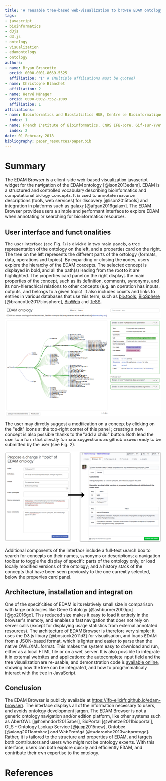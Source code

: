 ```yaml
---
title: 'A reusable tree-based web-visualization to browse EDAM ontology, and contribute to it.'
tags:
- javascript
- bioinformatics
- d3js
- d3.js
- ontology
- visualization
- edamontology
- ontology
authors:
- name: Bryan Brancotte
  orcid: 0000-0001-8669-5525
  affiliation: "1" # (Multiple affiliations must be quoted)
- name: Christophe Blanchet
  affiliation: 2
- name: Hervé Ménager
  orcid: 0000-0002-7552-1009
  affiliation: 1
affiliations:
- name: Bioinformatics and Biostatistics HUB, Centre de Bioinformatique, Biostatistique et Biologie Intégrative (C3BI, USR 3756 Institut Pasteur CNRS), Paris, France
  index: 1
- name: French Institute of Bioinformatics, CNRS IFB-Core, Gif-sur-Yvette, France
  index: 2
date: 01 February 2018
bibliography: paper_resources/paper.bib
---
```


# Summary

The EDAM Browser is a client-side web-based visualization javascript widget for the navigation of the EDAM ontology [@ison2013edam]. EDAM is a structured and controlled vocabulary describing bioinformatics and computational biology concepts. It is used to annotate resource descriptions (tools, web services) for discovery [@ison2015tools] and integration in platforms such as galaxy [@afgan2016galaxy]. The EDAM Browser provides users a simple and performant interface to explore EDAM when annotating or searching for bioinformatics resources.

## User interface and functionalities

The user interface (see Fig. 1) is divided in two main panels, a tree representation of the ontology on the left, and a properties card on the right. The tree on the left represents the different parts of the ontology (formats, data, operations and topics). By expanding or closing the nodes, users explore the hierarchy of the EDAM concepts. The selected concept is displayed in bold, and all the path(s) leading from the root to it are highlighted. The properties card panel on the right displays the main properties of the concept, such as its definition, comments, synonyms, and its non-hierachical relations to other concepts (e.g. an operation has inputs, outputs, and belongs to a given topic). It also includes counts and links to entries in various databases that use this term, such as [bio.tools](https://bio.tools), [BioSphere](https://biosphere.france-bioinformatique.fr/catalogue/) [@brancotte2017biosphere], [BioWeb](http://bioweb.pasteur.fr) and [TeSS](https://tess.elixir-europe.org). 

![EDAM Browser main interface with a concept that have two parents, and relations with others concepts](paper_resources/phylogenetic_tree_generation_with_details.png)

The user may directly suggest a modification on a concept by clicking on the "edit" icons at the top-right corner of this panel ;  creating a new concept is also possible thanks to the "add a child" button. Both lead the user to a form that directly formats suggestions as github issues ready to be submitted by the user (see Fig. 2).

![The edition form and the issue created](paper_resources/edition_form_to_github_issue.png)

Additional components of the interface include a full-text search box to search for concepts on their names, synonyms or descriptions; a navigation toolbar to toggle the display of specific parts of the ontology only, or load locally modified versions of the ontology; and a history stack of the concepts that have been seen previously to the one currently selected, below the properties card panel.

## Architecture, installation and integration

One of the specificities of EDAM is its relatively small size in comparison with large ontologies like Gene Ontology [@ashburner2000go][@go2016go]. This reduced size makes it easy to load it entirely in the browser's memory, and enables a fast navigation that does not rely on server calls (except for displaying usage statistics from external annotated resources). The architecture of EDAM Browser is therefore very simple: it uses the D3.js library [@bostock2011d3] for visualisation, and loads EDAM from a JSON-based format, which is lighter and easier to parse than the native OWL/XML format. This makes the system easy to download and run, either as a local HTML file or on a web server. It is also possible to integrate it in external websites and applications: the autocomplete input field and the tree visualization are re-usable, and demonstration code is [available online](https://ifb-elixirfr.github.io/edam-browser/demo.html), showing how the tree can be integrated, and how to programmaticaly interact with the tree in JavaScript.

## Conclusion

The EDAM Browser is publicly available at https://ifb-elixirfr.github.io/edam-browser/. The interface displays all of the information necessary to users, and avoids ontology development jargon. The EDAM Browser is not a generic ontology navigation and/or edition platform, like other systems such as AberOWL [@hoehndorf2015aber], BioPortal [@whetzel2011bioportal], OLS - Ontology Lookup Service [@jupp2015new], Ontobee [@xiang2011ontobee] and WebProt&eacute;g&eacute; [@tudorache2013webprotege]. Rather, it is tailored to the structure and properties of EDAM, and targets both contributors and users who might not be ontology experts. With this interface, users can both explore quickly and efficiently EDAM, and contribute their own expertise to the ontology. 

# References
